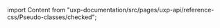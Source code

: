 
import Content from "uxp-documentation/src/pages/uxp-api/reference-css/Pseudo-classes/checked";

<Content query="product=xd"/>
